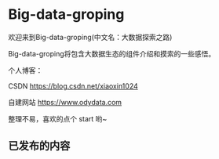 # Big-data-groping

欢迎来到Big-data-groping(中文名：大数据探索之路)

Big-data-groping将包含大数据生态的组件介绍和摸索的一些感悟。

个人博客：

CSDN	https://blog.csdn.net/xiaoxin1024      

自建网站	https://www.odydata.com

整理不易，喜欢的点个 start 哟~

## 已发布的内容

[JVM资源]: https://github.com/liuerge/Big-data-groping/blob/master/JVM/readme.md
[书籍推荐]: https://github.com/liuerge/Big-data-groping/blob/master/%E4%B9%A6%E7%B1%8D%E6%8E%A8%E8%8D%90/read-those-books-and-book-recommendations.md
[数据挖掘相关]: https://github.com/liuerge/Big-data-groping/tree/master/%E5%B1%85%E5%A3%AB%E7%9A%84%E6%95%B0%E6%8D%AE%E6%8C%96%E6%8E%98%E5%B0%8F%E7%BB%84
[数据治理相关]: https://github.com/liuerge/Big-data-groping/tree/master/%E6%95%B0%E6%8D%AE%E6%B2%BB%E7%90%86

[Flink相关]: https://github.com/liuerge/Big-data-groping/tree/master/Flink

